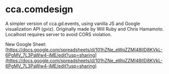 # cca.comdesign

A simpler version of cca.gd.events, using vanilla JS and Google visualization API (gviz). Originally made by Will Ruby and Chris Hamamoto. Localhost requires server to avoid CORS violation.

<!--
GitHub pages:
[https://math-practice.github.io/cca-gd-events/](https://math-practice.github.io/cca-gd-events/)
-->

New Google Sheet:
[https://docs.google.com/spreadsheets/d/101hZNe_eWqZZMl48IID8KVkL-6PgMV_7L3PaWw4-jME/edit?usp=sharing](https://docs.google.com/spreadsheets/d/101hZNe_eWqZZMl48IID8KVkL-6PgMV_7L3PaWw4-jME/edit?usp=sharing)
